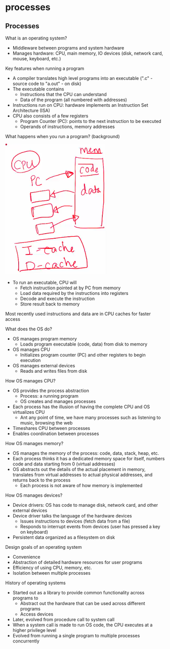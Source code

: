 # processes

## Processes

What is an operating system?

- Middleware between programs and system hardware
- Manages hardware: CPU, main memory, IO devices (disk, network card, mouse, keyboard, etc.)

Key features when running a program

- A compiler translates high level programs into an executable (".c" - source code to "a.out" - on disk)
- The executable contains
  - Instructions that the CPU can understand
  - Data of the program (all numbered with addresses)
- Instructions run on CPU: hardware implements an Instruction Set Architecture (ISA)
- CPU also consists of a few registers
  - Program Counter (PC): points to the next instruction to be executed
  - Operands of instructions, memory addresses

What happens when you run a program? (background)

![img](./img/1.png)

- To run an executable, CPU will
  - Fetch instruction pointed at by PC from memory
  - Load data required by the instructions into registers
  - Decode and execute the instruction
  - Store result back to memory

Most recently used instructions and data are in CPU caches for faster access

What does the OS do?

- OS manages program memory
  - Loads program executable (code, data) from disk to memory
- OS manages CPU
  - Initializes program counter (PC) and other registers to begin execution
- OS manages external devices
  - Reads and writes files from disk

How OS manages CPU?

- OS provides the process abstraction
  - Process: a running program
  - OS creates and manages processes
- Each process has the illusion of having the complete CPU and OS virtualizes CPU
  - Ant any point of time, we have many processes such as listening to music, browsing the web
- Timeshares CPU between processes
- Enables coordination between processes

How OS manages memory?

- OS manages the memory of the process: code, data, stack, heap, etc.
- Each process thinks it has a dedicated memory space for itself, numbers code and data starting from 0 (virtual addresses)
- OS abstracts out the details of the actual placement in memory, translates from virtual addresses to actual physical addresses, and returns back to the process
  - Each process is not aware of how memory is implemented

How OS manages devices?

- Device drivers: OS has code to manage disk, network card, and other external devices
- Device driver talks the language of the hardware devices
  - Issues instructions to devices (fetch data from a file)
  - Responds to interrupt events from devices (user has pressed a key on keyboard)
- Persistent data organized as a filesystem on disk

Design goals of an operating system

- Convenience
- Abstraction of detailed hardware resources for user programs
- Efficiency of using CPU, memory, etc.
- Isolation between multiple processes

History of operating systems

- Started out as a library to provide common functionality across programs to
  - Abstract out the hardware that can be used across different programs
  - Access devices
- Later, evolved from procedure call to system call
- When a system call is made to run OS code, the CPU executes at a higher privilege level
- Evolved from running a single program to multiple processes concurrently
